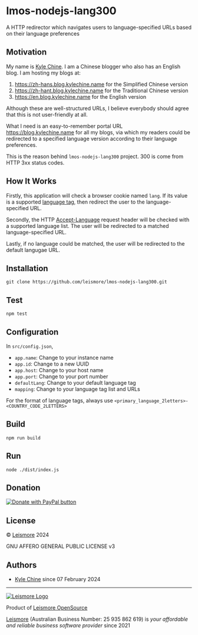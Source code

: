 # lmos-nodejs-lang300

A HTTP redirector which navigates users to language-specified URLs based on their language preferences

## Motivation

My name is [Kyle Chine](https://www.kylechine.name). I am a Chinese blogger who also has an English blog. I am hosting my blogs at:

1. <https://zh-hans.blog.kylechine.name> for the Simplified Chinese version
2. <https://zh-hant.blog.kylechine.name> for the Traditional Chinese version
3. <https://en.blog.kylechine.name> for the English version

Although these are well-structured URLs, I believe everybody should agree that this is not user-friendly at all.

What I need is an easy-to-remember portal URL <https://blog.kylechine.name> for all my blogs, via which my readers could be redirected to a specified language version according to their language preferences.

This is the reason behind `lmos-nodejs-lang300` project. 300 is come from HTTP 3xx status codes.

## How It Works

Firstly, this application will check a browser cookie named `lang`. If its value is a supported [language tag](https://www.rfc-editor.org/info/rfc5646), then redirect the user to the language-specified URL.

Secondly, the HTTP [Accept-Language](https://www.rfc-editor.org/rfc/rfc2616.html#page-104) request header will be checked with a supported language list. The user will be redirected to a matched language-specified URL.

Lastly, if no language could be matched, the user will be redirected to the default langugae URL.

## Installation

`git clone https://github.com/leismore/lmos-nodejs-lang300.git`

## Test

`npm test`

## Configuration

In `src/config.json`,

* `app.name`:     Change to your instance name
* `app.id`:       Change to a new UUID
* `app.host`:     Change to your host name
* `app.port`:     Change to your port number
* `defaultLang`:  Change to your default language tag
* `mapping`:      Change to your language tag list and URLs

For the format of language tags, always use `<primary_language_2letters>-<COUNTRY_CODE_2LETTERS>`

## Build

`npm run build`

## Run

`node ./dist/index.js`

## Donation

[![Donate with PayPal button](https://www.paypalobjects.com/en_AU/i/btn/btn_donateCC_LG.gif "PayPal - The safer, easier way to pay online!")](https://www.paypal.com/donate/?hosted_button_id=7JP6Y2PKH3G8L)

## License

© [Leismore](https://www.leismore.co) 2024

GNU AFFERO GENERAL PUBLIC LICENSE v3

## Authors

* [Kyle Chine](https://kyle-chine.leismore.co) since 07 February 2024




---

[![Leismore Logo](https://logos.leismore.co/en/3-0-0/light/textual-margins.svg)](https://lmos.leismore.org)

Product of [Leismore OpenSource](https://lmos.leismore.org)

[Leismore](https://www.leismore.co) (Australian Business Number: 25 935 862 619) is *your affordable and reliable business software provider* since 2021
